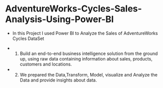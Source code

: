 # AdventureWorks-Cycles-Sales-Analysis-Using-Power-BI
- In this Project I used Power BI to Analyze the Sales of AdventureWorks Cycles DataSet

- 1. Build an end-to-end business intelligence solution from the ground up, using raw data containing information about sales, products, customers and
locations.
- 2. We prepared the Data,Transform, Model, visualize and Analyze the Data and provide insights about data.

